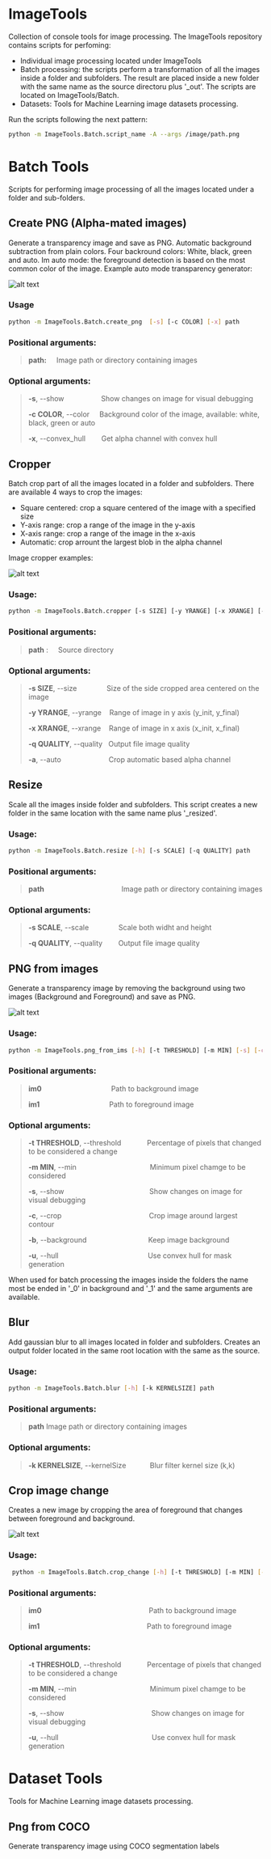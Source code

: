 # ImageTools
Collection of console tools for image processing. The ImageTools repository contains scripts for perfoming:
- Individual image processing located under ImageTools 
- Batch processing: the scripts perform a transformation of all the images inside a folder and subfolders. The result are placed inside a new folder with the same name as the source directoru plus '_out'. The scripts are located on ImageTools/Batch.
- Datasets: Tools for Machine Learning image datasets processing. 

Run the scripts following the next pattern:

```bash
python -m ImageTools.Batch.script_name -A --args /image/path.png
```

# Batch Tools
Scripts for performing image processing of all the images located under a folder and sub-folders.

## Create PNG (Alpha-mated images)
Generate a transparency image and save as PNG. Automatic background subtraction from plain colors. Four backround colors: White, black, green and auto. Im auto mode: the foreground detection is based on the most common color of the image. Example auto mode transparency generator:

![alt text](https://github.com/juancc/ImageTools/blob/main/Assets/Img/ex_create_png.png?raw=true)

 ### Usage
```bash
python -m ImageTools.Batch.create_png  [-s] [-c COLOR] [-x] path
```

### Positional arguments:
> __path:__     Image path or directory containing images

### Optional arguments:
> __-s__, --show &emsp;&emsp;&emsp;       Show changes on image for visual debugging
> 
> __-c COLOR__, --color     Background color of the image, available: white, black, green or auto
>
> __-x__, --convex_hull        Get alpha channel with convex hull



## Cropper
Batch crop part of all the images located in a folder and subfolders. There are available 4 ways to crop the images:
- Square centered: crop a square centered of the image with a specified size 
- Y-axis range: crop a range of the image in the y-axis
- X-axis range: crop a range of the image in the x-axis
- Automatic: crop arrount the largest blob in the alpha channel

Image cropper examples:

![alt text](https://github.com/juancc/ImageTools/blob/main/Assets/Img/ex_cropper.png?raw=true)


### Usage: 
```bash
python -m ImageTools.Batch.cropper [-s SIZE] [-y YRANGE] [-x XRANGE] [-q QUALITY] [-a] path
```

### Positional arguments:
>  __path__ :     Source directory

### Optional arguments:
>  __-s SIZE__, --size               Size of the side cropped area centered on the image
>  
>  __-y YRANGE__, --yrange     Range of image in y axis (y_init, y_final)
>  
>  __-x XRANGE__, --xrange     Range of image in x axis (x_init, x_final)
>  
>  __-q QUALITY__, --quality    Output file image quality
>  
>  __-a__, --auto                        Crop automatic based alpha channel



## Resize
Scale all the images inside folder and subfolders. This script creates a new folder in the same location with the same name plus '_resized'. 

### Usage:
```bash
python -m ImageTools.Batch.resize [-h] [-s SCALE] [-q QUALITY] path
```

### Positional arguments:

>  __path__                                       Image path or directory containing images

### Optional arguments:

>  __-s SCALE__, --scale               Scale both widht and height
>                        
>  __-q QUALITY__, --quality        Output file image quality
>                        


## PNG from images
Generate a transparency image by removing the background using two images (Background and Foreground) and save as PNG. 

![alt text](https://github.com/juancc/ImageTools/blob/main/Assets/Img/ex_png_from_ims.png?raw=true)

### Usage: 
```bash
python -m ImageTools.png_from_ims [-h] [-t THRESHOLD] [-m MIN] [-s] [-c] [-b] [-u] im0 im1
```


### Positional arguments:
>  __im0__                                   Path to background image
>
>  __im1__                                   Path to foreground image


### Optional arguments:


>  __-t THRESHOLD__, --threshold             Percentage of pixels that changed to be considered a change
>
>                        
>  __-m MIN__, --min                                     Minimum pixel chamge to be considered
>
>  __-s__, --show                                           Show changes on image for visual debugging
>
>  __-c__, --crop                                            Crop image around largest contour
>
>  __-b__, --background                               Keep image background
>
>  __-u__, --hull                                             Use convex hull for mask generation


When used for batch processing the images inside the folders the name most be ended in '_0' in background and '_1' and the same arguments are available.

## Blur
Add gaussian blur to all images located in folder and subfolders. Creates an output folder located in the same root location with the same as the source. 

### Usage:
```bash
python -m ImageTools.Batch.blur [-h] [-k KERNELSIZE] path
```

### Positional arguments:
>  __path__                  Image path or directory containing images


### Optional arguments:
>  __-k KERNELSIZE__, --kernelSize             Blur filter kernel size (k,k)


## Crop image change
Creates a new image by cropping the area of foreground that changes between foreground and background.

![alt text](https://github.com/juancc/ImageTools/blob/main/Assets/Img/ex_crop_change.png?raw=true)


### Usage: 
```bash
 python -m ImageTools.Batch.crop_change [-h] [-t THRESHOLD] [-m MIN] [-s] [-u] im0 im1
```

### Positional arguments:
>  __im0__                                                      Path to background image
>
>  __im1__                                                      Path to foreground image


### Optional arguments:

>  __-t THRESHOLD__, --threshold             Percentage of pixels that changed to be considered a change
>
>                        
>  __-m MIN__, --min                                     Minimum pixel chamge to be considered
>
>  __-s__, --show                                            Show changes on image for visual debugging
>
>  __-u__, --hull                                               Use convex hull for mask generation



# Dataset Tools

Tools for Machine Learning image datasets processing. 

## Png from COCO
Generate transparency image using COCO segmentation labels